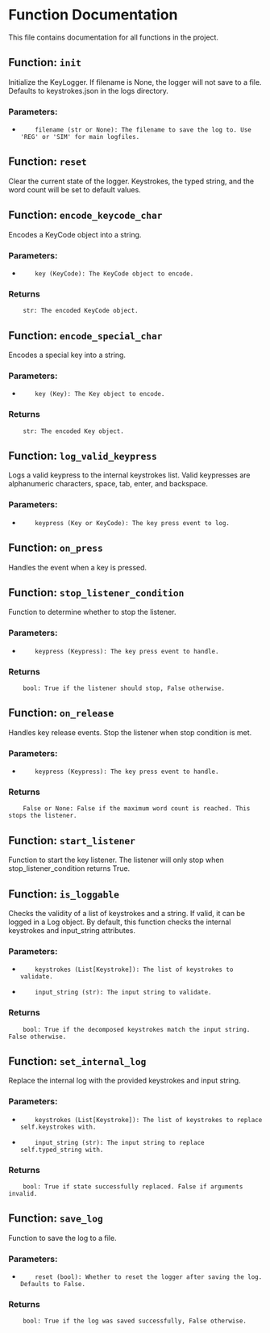 # Function Documentation

This file contains documentation for all functions in the project.

## Function: `init`
Initialize the KeyLogger. If filename is None, the logger will not save to a file.
Defaults to keystrokes.json in the logs directory.
### Parameters:
-         filename (str or None): The filename to save the log to. Use 'REG' or 'SIM' for main logfiles.
## Function: `reset`
Clear the current state of the logger.
Keystrokes, the typed string, and the word count will be set to default values.
## Function: `encode_keycode_char`
Encodes a KeyCode object into a string.
### Parameters:
-         key (KeyCode): The KeyCode object to encode.
### Returns
        str: The encoded KeyCode object.
## Function: `encode_special_char`
Encodes a special key into a string.
### Parameters:
-         key (Key): The Key object to encode.
### Returns
        str: The encoded Key object.
## Function: `log_valid_keypress`
Logs a valid keypress to the internal keystrokes list.
Valid keypresses are alphanumeric characters, space, tab, enter, and backspace.
### Parameters:
-         keypress (Key or KeyCode): The key press event to log.
## Function: `on_press`
Handles the event when a key is pressed.
## Function: `stop_listener_condition`
Function to determine whether to stop the listener.
### Parameters:
-         keypress (Keypress): The key press event to handle.
### Returns
        bool: True if the listener should stop, False otherwise.
## Function: `on_release`
Handles key release events. Stop the listener when stop condition is met.
### Parameters:
-         keypress (Keypress): The key press event to handle.
### Returns
        False or None: False if the maximum word count is reached. This stops the listener.
## Function: `start_listener`
Function to start the key listener.
The listener will only stop when stop_listener_condition returns True.
## Function: `is_loggable`
Checks the validity of a list of keystrokes and a string. If valid, it can be logged in a Log object.
By default, this function checks the internal keystrokes and input_string attributes.
### Parameters:
-         keystrokes (List[Keystroke]): The list of keystrokes to validate.
-         input_string (str): The input string to validate.
### Returns
        bool: True if the decomposed keystrokes match the input string. False otherwise.
## Function: `set_internal_log`
Replace the internal log with the provided keystrokes and input string.
### Parameters:
-         keystrokes (List[Keystroke]): The list of keystrokes to replace self.keystrokes with.
-         input_string (str): The input string to replace self.typed_string with.
### Returns
        bool: True if state successfully replaced. False if arguments invalid.
## Function: `save_log`
Function to save the log to a file.
### Parameters:
-         reset (bool): Whether to reset the logger after saving the log. Defaults to False.
### Returns
        bool: True if the log was saved successfully, False otherwise.
